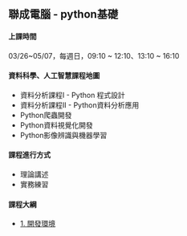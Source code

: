 ## 聯成電腦 - python基礎

#### 上課時間

03/26~05/07，每週日，09:10 ~ 12:10、13:10 ~ 16:10

#### 資料科學、人工智慧課程地圖

- 資料分析課程I - Python 程式設計
- 資料分析課程II - Python資料分析應用
- Python爬蟲開發
- Python資料視覺化開發
- Python影像辨識與機器學習

#### 課程進行方式

- 理論講述
- 實務練習

#### 課程大綱

- [1. 開發環境](https://mirdex.github.io/pythonI_20220325/)
